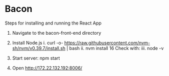 # Bacon

Steps for installing and running the React App
1. Navigate to the bacon-front-end directory

2. Install Node.js
i. curl -o- https://raw.githubusercontent.com/nvm-sh/nvm/v0.39.7/install.sh | bash
ii. nvm install 16
Check with: 
iii. node -v

3. Start server: npm start
4. Open http://172.22.132.192:8006/


